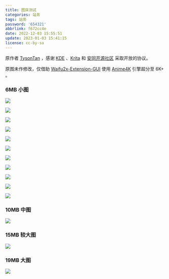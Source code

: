 ```yaml
---
title: 图床测试
categories: 站务
tags: 站务
password: '654321'
abbrlink: f672cc4e
date: 2022-12-03 15:55:51
update: 2023-01-03 15:41:15
license: cc-by-sa
---
```


原作者 [TysonTan](https://tysontan.com/home-zh/) ，感谢 [KDE](https://kde.org/zh-cn/) 、[Krita](https://krita.org/) 和 [安同开源社区](https://aosc.io/zh-cn/) 采取开放的协议。

原图未作修改，仅借助 [Waifu2x-Extension-GUI](https://github.com/AaronFeng753/Waifu2x-Extension-GUI/) 使用 [Anime4K](https://github.com/bloc97/Anime4K) 引擎超分至 6K+ 。

<!-- more -->

### 6MB 小图

![](https://i0.hdslb.com/bfs/album/9b1144e9b656a2bbfa0873f264184bcd84eae83f.png)

![](https://i0.hdslb.com/bfs/album/19c19fe735d990940303ed976b754d988c05aadb.png)

![](https://i0.hdslb.com/bfs/album/13b713d6740f4f05acd45d0eceba7fc8cef7aded.png)

![](https://i0.hdslb.com/bfs/album/4fe1d6967c3dffdd3de2961ee168b77ca02d38c6.png)

![](https://i0.hdslb.com/bfs/album/cbe27b8039ae36ca2e7eca6896815f2efef324c6.png)

![](https://i0.hdslb.com/bfs/album/9826e6c955b9d72d52e02baede10764492809c92.png)

![](https://i0.hdslb.com/bfs/album/1718b271eebaf34eb74efc6e1aa190e2b3d038c9.png)

![](https://i0.hdslb.com/bfs/album/fe6cb82742099c444c9e26a21984eb5c92f95ff2.png)

![](https://i0.hdslb.com/bfs/album/f350c9269cbe27150c535a7a6c8d8f809708042a.png)

![](https://i0.hdslb.com/bfs/album/78713d2ac37dd39489ac17a3898c5bcc392ffe4b.png)

![](https://i0.hdslb.com/bfs/album/fa67ee941daf6a515c5d14ceb243fb369bcfe3e4.png)

### 10MB 中图

![](https://i0.hdslb.com/bfs/album/3476724342a603a7c9b0a332d79c09e1be963df9.png)

### 15MB 较大图

![](https://i0.hdslb.com/bfs/album/cc522e66102cff6248b15ecb69b0ffd28509f99e.png)

### 19MB 大图

![](https://i0.hdslb.com/bfs/album/8d4ab13c44566f7627b3e6d107c73bba8d0877ce.png)
